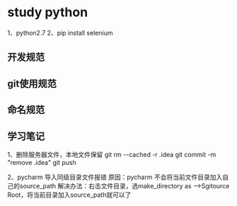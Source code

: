 # study python

1、python2.7
2、pip install selenium

## 开发规范

## git使用规范

## 命名规范

## 学习笔记
1、删除服务器文件，本地文件保留
git rm --cached -r .idea
git commit -m "remove .idea"
git push

2、pycharm 导入同级目录文件报错
原因：pycharm 不会将当前文件目录加入自己的source_path
解决办法：右击文件目录，选make_directory as -->Sgitource Root，将当前目录加入source_path就可以了

